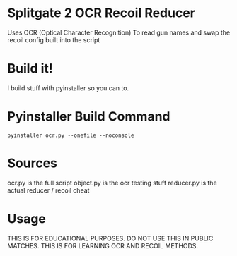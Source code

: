 # Splitgate 2 OCR Recoil Reducer
Uses OCR (Optical Character Recognition) To read gun names and swap the recoil config built into the script

# Build it!
I build stuff with pyinstaller so you can to.

# Pyinstaller Build Command
```
pyinstaller ocr.py --onefile --noconsole
```
# Sources
ocr.py is the full script 
object.py is the ocr testing stuff
reducer.py is the actual reducer / recoil cheat

# Usage
THIS IS FOR EDUCATIONAL PURPOSES. 
DO NOT USE THIS IN PUBLIC MATCHES.
THIS IS FOR LEARNING OCR AND RECOIL METHODS.
